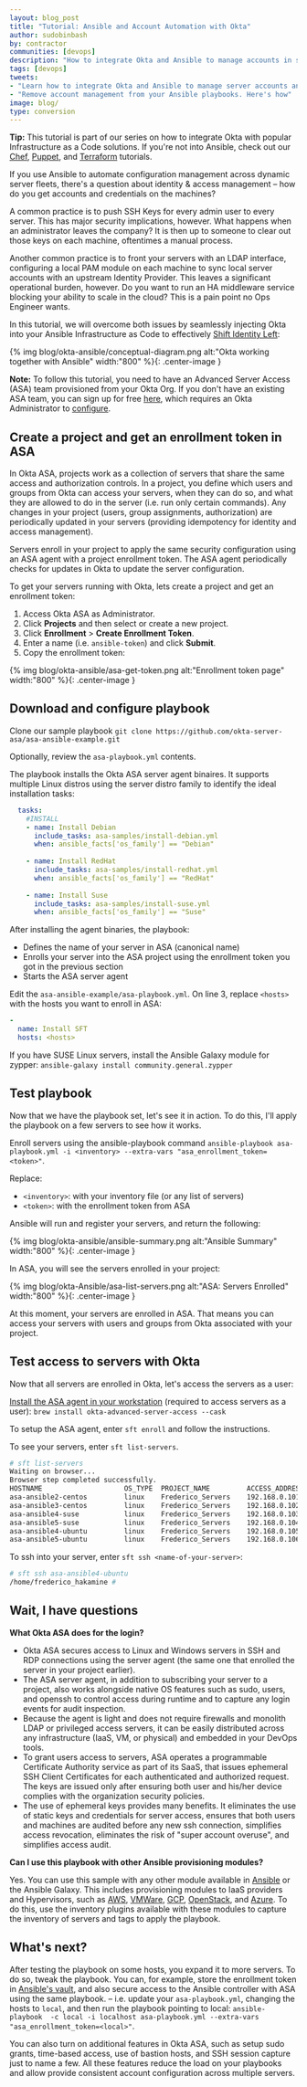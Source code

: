 ```yaml
---
layout: blog_post
title: "Tutorial: Ansible and Account Automation with Okta"
author: sudobinbash
by: contractor
communities: [devops]
description: "How to integrate Okta and Ansible to manage accounts in servers while abstracting account management from your playbooks"
tags: [devops]
tweets:
- "Learn how to integrate Okta and Ansible to manage server accounts and abstract account management from your playbooks"
- "Remove account management from your Ansible playbooks. Here's how"
image: blog/
type: conversion
---
```


**Tip:** This tutorial is part of our series on how to integrate Okta with popular Infrastructure as a Code solutions. If you're not into Ansible, check out our [Chef](/blog/2021/??/??/okta-chef), [Puppet](/blog/2021/??/??/okta-puppet), and [Terraform](/blog/2020/04/24/okta-terraform-automate-identity-and-infrastructure) tutorials.

If you use Ansible to automate configuration management across dynamic server fleets, there's a question about identity & access management – how do you get accounts and credentials on the machines?

A common practice is to push SSH Keys for every admin user to every server. This has major security implications, however. What happens when an administrator leaves the company? It is then up to someone to clear out those keys on each machine, oftentimes a manual process.

Another common practice is to front your servers with an LDAP interface, configuring a local PAM module on each machine to sync local server accounts with an upstream Identity Provider. This leaves a significant operational burden, however. Do you want to run an HA middleware service blocking your ability to scale in the cloud? This is a pain point no Ops Engineer wants.

In this tutorial, we will overcome both issues by seamlessly injecting Okta into your Ansible Infrastructure as Code to effectively [Shift Identity Left](https://www.okta.com/blog/2019/07/shift-identity-left-secure-devops-automation-with-okta/):

{% img blog/okta-ansible/conceptual-diagram.png alt:"Okta working together with Ansible" width:"800" %}{: .center-image }

**Note:** To follow this tutorial, you need to have an Advanced Server Access (ASA) team provisioned from your Okta Org. If you don't have an existing ASA team, you can sign up for free [here](https://app.scaleft.com/p/signupV2), which requires an Okta Administrator to [configure](https://help.okta.com/en/prod/Content/Topics/Adv_Server_Access/docs/setup/getting-started.htm).

## Create a project and get an enrollment token in ASA

In Okta ASA, projects work as a collection of servers that share the same access and authorization controls. In a project, you define which users and groups from Okta can access your servers, when they can do so, and what they are allowed to do in the server (i.e. run only certain commands). Any changes in your project (users, group assignments, authorization) are periodically updated in your servers (providing idempotency for identity and access management).

Servers enroll in your project to apply the same security configuration using an ASA agent with a project enrollment token. The ASA agent periodically checks for updates in Okta to update the server configuration.

To get your servers running with Okta, lets create a project and get an enrollment token:

1. Access Okta ASA as Administrator.
2. Click **Projects** and then select or create a new project.
3. Click **Enrollment** > **Create Enrollment Token**.
4. Enter a name (i.e. `ansible-token`) and click **Submit**.
5. Copy the enrollment token:

{% img blog/okta-ansible/asa-get-token.png alt:"Enrollment token page" width:"800" %}{: .center-image }

## Download and configure playbook

Clone our sample playbook `git clone https://github.com/okta-server-asa/asa-ansible-example.git`

Optionally, review the `asa-playbook.yml` contents.

The playbook installs the Okta ASA server agent binaires. It supports multiple Linux distros using the server distro family to identify the ideal installation tasks:

```yaml
  tasks:     
    #INSTALL
    - name: Install Debian
      include_tasks: asa-samples/install-debian.yml
      when: ansible_facts['os_family'] == "Debian"
    
    - name: Install RedHat
      include_tasks: asa-samples/install-redhat.yml
      when: ansible_facts['os_family'] == "RedHat"
    
    - name: Install Suse
      include_tasks: asa-samples/install-suse.yml
      when: ansible_facts['os_family'] == "Suse"
```

After installing the agent binaries, the playbook:

- Defines the name of your server in ASA (canonical name)
- Enrolls your server into the ASA project using the enrollment token you got in the previous section
- Starts the ASA server agent

Edit the `asa-ansible-example/asa-playbook.yml`. On line 3, replace `<hosts>` with the hosts you want to enroll in ASA:

```yaml
-
  name: Install SFT
  hosts: <hosts>
```

If you have SUSE Linux servers, install the Ansible Galaxy module for zypper: `ansible-galaxy install community.general.zypper`

## Test playbook

Now that we have the playbook set, let's see it in action. To do this, I'll apply the playbook on a few servers to see how it works.

Enroll servers using the ansible-playbook command `ansible-playbook asa-playbook.yml -i <inventory> --extra-vars "asa_enrollment_token=<token>"`.

Replace:

- `<inventory>`: with your inventory file (or any list of servers)
- `<token>`: with the enrollment token from ASA

Ansible will run and register your servers, and return the following:

{% img blog/okta-ansible/ansible-summary.png alt:"Ansible Summary" width:"800" %}{: .center-image }

In ASA, you will see the servers enrolled in your project:

{% img blog/okta-Ansible/asa-list-servers.png alt:"ASA: Servers Enrolled" width:"800" %}{: .center-image }

At this moment, your servers are enrolled in ASA. That means you can access your servers with users and groups from Okta associated with your project.

## Test access to servers with Okta

Now that all servers are enrolled in Okta, let's access the servers as a user:

[Install the ASA agent in your workstation](https://www.google.com/url?q=https://help.okta.com/en/prod/Content/Topics/Adv_Server_Access/docs/sft.htm&sa=D&ust=1610060131465000&usg=AOvVaw1omaR8RXzvDBwm3OddiJVk) (required to access servers as a user): `brew install okta-advanced-server-access --cask`

To setup the ASA agent, enter `sft enroll` and follow the instructions.

To see your servers, enter `sft list-servers`.

```sh
# sft list-servers
Waiting on browser...
Browser step completed successfully.
HOSTNAME                    OS_TYPE  PROJECT_NAME         ACCESS_ADDRESS
asa-ansible2-centos         linux    Frederico_Servers    192.168.0.101
asa-ansible3-centos         linux    Frederico_Servers    192.168.0.102
asa-ansible4-suse           linux    Frederico_Servers    192.168.0.103
asa-ansible5-suse           linux    Frederico_Servers    192.168.0.104
asa-ansible4-ubuntu         linux    Frederico_Servers    192.168.0.105
asa-ansible5-ubuntu         linux    Frederico_Servers    192.168.0.106
```

To ssh into your server, enter `sft ssh <name-of-your-server>`:

```sh
# sft ssh asa-ansible4-ubuntu
/home/frederico_hakamine #  
```

## Wait, I have questions

**What Okta ASA does for the login?**

- Okta ASA secures access to Linux and Windows servers in SSH and RDP connections using the server agent (the same one that enrolled the server in your project earlier).
- The ASA server agent, in addition to subscribing your server to a project, also works alongside native OS features such as sudo, users, and openssh to control access during runtime and to capture any login events for audit inspection.
- Because the agent is light and does not require firewalls and monolith LDAP or privileged access servers, it can be easily distributed across any infrastructure (IaaS, VM, or physical) and embedded in your DevOps tools.
- To grant users access to servers, ASA operates a programmable Certificate Authority service as part of its SaaS, that issues ephemeral SSH Client Certificates for each authenticated and authorized request. The keys are issued only after ensuring both user and his/her device complies with the organization security policies.
- The use of ephemeral keys provides many benefits. It eliminates the use of static keys and credentials for server access, ensures that both users and machines are audited before any new ssh connection, simplifies access revocation, eliminates the risk of "super account overuse", and simplifies access audit.

**Can I use this playbook with other Ansible provisioning modules?**

Yes. You can use this sample with any other module available in [Ansible](https://docs.ansible.com/ansible/latest/collections/index.html) or the Ansible Galaxy. This includes provisioning modules to IaaS providers and Hypervisors, such as [AWS](https://docs.ansible.com/ansible/latest/collections/amazon/aws), [VMWare](https://docs.ansible.com/ansible/latest/collections/community/vmware), [GCP](https://docs.ansible.com/ansible/latest/collections/google/cloud), [OpenStack](https://docs.ansible.com/ansible/latest/collections/openstack/cloud), and [Azure](https://docs.ansible.com/ansible/latest/collections/azure/azcollection). To do this, use the inventory plugins available with these modules to capture the inventory of servers and tags to apply the playbook.

## What's next?

After testing the playbook on some hosts, you expand it to more servers. To do so, tweak the playbook. You can, for example, store the enrollment token in [Ansible's vault](https://docs.ansible.com/ansible/2.8/user_guide/vault.html), and also secure access to the Ansible controller with ASA using the same playbook. – i.e. update your `asa-playbook.yml`, changing the hosts to `local`, and then run the playbook pointing to local: `ansible-playbook  -c local -i localhost asa-playbook.yml --extra-vars "asa_enrollment_token=<local>"`.

You can also turn on additional features in Okta ASA, such as setup sudo grants, time-based access, use of bastion hosts, and SSH session capture just to name a few. All these features reduce the load on your playbooks and allow provide consistent account configuration across multiple servers.